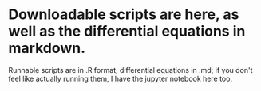 # Downloadable scripts are here, as well as the differential equations in markdown.

Runnable scripts are in .R format, differential equations in .md; if you don't feel like actually running them, I have the jupyter notebook here too.
